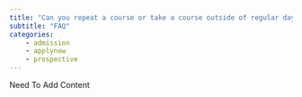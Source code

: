 ```yaml
---
title: "Can you repeat a course or take a course outside of regular day school?"
subtitle: "FAQ"
categories:
    - admission
    - applynow
    - prospective
---
```

Need To Add Content 